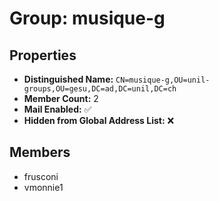 # Group: musique-g

## Properties

- **Distinguished Name:** `CN=musique-g,OU=unil-groups,OU=gesu,DC=ad,DC=unil,DC=ch`
- **Member Count:** 2
- **Mail Enabled:** ✅
- **Hidden from Global Address List:** ❌

## Members

- frusconi
- vmonnie1
